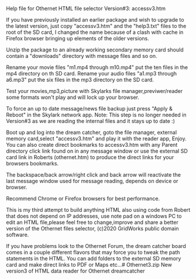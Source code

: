 Help file for Othernet HTML file selector Version#3: accessv3.htm

If you have previously installed an earlier package and wish to upgrade to the latest version, just copy "accessv3.htm" and the "help3.txt" files to the root of the SD card, I changed the name because of a clash with cache in Firefox browser bringing up elements of the older versions.

Unzip the package to an already working secondary memory card should contain a "downloads" directory with message files and so on.

Rename your movie files "m1.mp4 through m10.mp4" put the ten files in the mp4 directory on th SD card.
Rename your audio files "a1.mp3 through a6.mp3" put the six files in the mp3 directory on the SD card.

Test your movies,mp3,picture with Skylarks file manager,previwer/reader some formats won't play and will lock up your browser.
 
To force an up to date message/news file backup just press "Apply & Reboot" in the Skylark network app. Note: This step is no longer needed in Version#3 as we are reading the internal files and it stays up to date :)

Boot up and log into the dream catcher, goto the file manager, external memory card,select "accessv3.htm" and play it with the reader app, Enjoy. You can also create direct bookmarks to accessv3.htm with any Parent directory click link found on in any message window or use the external SD card link in Roberts (othernet.htm) to produce the direct links for your browsers bookmarks.

The backspace/back arrow/right click and back arrow will reactivate the last message window used for message reading, depends on device or browser.

Recommend Chrome or Firefox browsers for best performance.

This is my third attempt to build anything HTML also using code from Robert that does not depend on IP addresses, use note pad on a windows PC to edit an HTML file,please feel free to change,improve and share a better version of the Othernet files selector, (c)2020 GridWorks public domain software.

If you have problems look to the Othernet Forum, the dream catcher board comes in a couple different flavors that may force you to tweak the path statements in the HTML. You can add folders to the external SD memory card and make direct links to PDF or Maps etc...# Othernet3.zip
New version3 of HTML data reader for Othernet dreamcatcher
